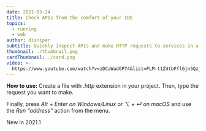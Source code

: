 ```yaml
---
date: 2021-05-24
title: Check APIs from the comfort of your IDE
topics:
  - running
  - web
author: dlsniper
subtitle: Quickly inspect APIs and make HTTP requests to services in a reusable manner
thumbnail: ./thumbnail.png
cardThumbnail: ./card.png
video: >-
  https://www.youtube.com/watch?v=zDCaWadGP74&list=PLM-t1Z4tbFflGjn5Qzjjku5J7SX3p-nhY&index=16&t=0s
---
```

**How to use:**
Create a file with *.http* extension in your project. Then, type 
the request you want to make.

Finally, press _Alt + Enter on Windows/Linux_ or _⌥ + ⏎ on macOS_ 
and use the *Run "address"* action from the menu.

<span class="tag is-rounded">New in 2021.1</span>
